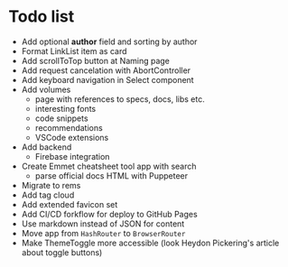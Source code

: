 # Todo list

* Add optional **author** field and sorting by author
* Format LinkList item as card
* Add scrollToTop button at Naming page
* Add request cancelation with AbortController
* Add keyboard navigation in Select component
* Add volumes
  * page with references to specs, docs, libs etc.
  * interesting fonts
  * code snippets
  * recommendations
  * VSCode extensions
* Add backend
  * Firebase integration
* Create Emmet cheatsheet tool app with search
  * parse official docs HTML with Puppeteer
* Migrate to rems
* Add tag cloud
* Add extended favicon set
* Add CI/CD forkflow for deploy to GitHub Pages
* Use markdown instead of JSON for content
* Move app from `HashRouter` to `BrowserRouter`
* Make ThemeToggle more accessible (look Heydon Pickering's article about toggle buttons)

